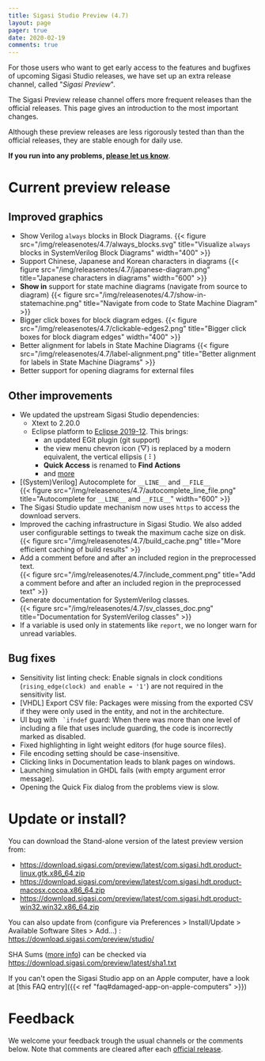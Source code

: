 ```yaml
---
title: Sigasi Studio Preview (4.7)
layout: page
pager: true
date: 2020-02-19
comments: true
---
```


For those users who want to get early access to the features and bugfixes of upcoming Sigasi Studio releases, we have set up an extra release channel, called "*Sigasi Preview*".

The Sigasi Preview release channel offers more frequent releases than the official releases. This page gives an introduction to the most important changes.

Although these preview releases are less rigorously tested than than the official releases, they are stable enough for daily use.

**If you run into any problems, [please let us know](https://www.sigasi.com/support/)**.

# Current preview release



## Improved graphics

* Show Verilog `always` blocks in Block Diagrams.
{{< figure src="/img/releasenotes/4.7/always_blocks.svg" title="Visualize `always` blocks in SystemVerilog Block Diagrams" width="400" >}}
* Support Chinese, Japanese and Korean characters in diagrams
{{< figure src="/img/releasenotes/4.7/japanese-diagram.png" title="Japanese characters in diagrams" width="600" >}}
* **Show in** support for state machine diagrams (navigate from source to diagram)
{{< figure src="/img/releasenotes/4.7/show-in-statemachine.png" title="Navigate from code to State Machine Diagram" >}}
* Bigger click boxes for block diagram edges.
{{< figure src="/img/releasenotes/4.7/clickable-edges2.png" title="Bigger click boxes for block diagram edges" width="400" >}}
* Better alignment for labels in State Machine Diagrams
{{< figure src="/img/releasenotes/4.7/label-alignment.png" title="Better alignment for labels in State Machine Diagrams" >}}
* Better support for opening diagrams for external files

## Other improvements

* We updated the upstream Sigasi Studio dependencies:
    * Xtext to 2.20.0
    * Eclipse platform to [Eclipse 2019-12](https://www.eclipse.org/eclipseide/2019-12/noteworthy/). This brings:
        * an updated EGit plugin (git support)
        * the view menu chevron icon (▽) is replaced by a modern equivalent, the vertical ellipsis ( ⠇)
        * **Quick Access** is renamed to **Find Actions**
        * and [more](https://www.eclipse.org/eclipse/news/4.14/platform.php)
* \[(System)Verilog] Autocomplete for `__LINE__` and `__FILE__`  
{{< figure src="/img/releasenotes/4.7/autocomplete_line_file.png" title="Autocomplete for `__LINE__` and `__FILE__`" width="600" >}}
* The Sigasi Studio update mechanism now uses `https` to access the download servers.
* Improved the caching infrastructure in Sigasi Studio. We also added user configurable settings to tweak the maximum cache size on disk.
{{< figure src="/img/releasenotes/4.7/build_cache.png" title="More efficient caching of build results" >}}
* Add a comment before and after an included region in the preprocessed text.  
{{< figure src="/img/releasenotes/4.7/include_comment.png" title="Add a comment before and after an included region in the preprocessed text" >}}
* Generate documentation for SystemVerilog classes.  
{{< figure src="/img/releasenotes/4.7/sv_classes_doc.png" title="Documentation for SystemVerilog classes" >}}
* If a variable is used only in statements like `report`, we no longer warn for unread variables.

## Bug fixes

* Sensitivity list linting check: Enable signals in clock conditions (`rising_edge(clock) and enable = '1'`) are not required in the sensitivity list.
* [VHDL] Export CSV file: Packages were missing from the exported CSV if they were only used in the entity, and not in the architecture.
* UI bug with `` `ifndef`` guard: When there was more than one level of including a file that uses include guarding, the code is incorrectly marked as disabled.
* Fixed highlighting in light weight editors (for huge source files).
* File encoding setting should be case-insensitive.
* Clicking links in Documentation leads to blank pages on windows.
* Launching simulation in GHDL fails (with empty argument error message).
* Opening the Quick Fix dialog from the problems view is slow.

# Update or install?

You can download the Stand-alone version of the latest preview version from:

* <https://download.sigasi.com/preview/latest/com.sigasi.hdt.product-linux.gtk.x86_64.zip>
* <https://download.sigasi.com/preview/latest/com.sigasi.hdt.product-macosx.cocoa.x86_64.zip>
* <https://download.sigasi.com/preview/latest/com.sigasi.hdt.product-win32.win32.x86_64.zip>

You can also update from (configure via Preferences > Install/Update > Available Software Sites > Add...) :
  https://download.sigasi.com/preview/studio/

SHA Sums ([more info](/faq#how-can-i-check-a-sha-sum)) can be checked via <https://download.sigasi.com/preview/latest/sha1.txt>

If you can't open the Sigasi Studio app on an Apple computer, have a look at [this FAQ entry]({{< ref "faq#damaged-app-on-apple-computers" >}})

# Feedback

We welcome your feedback trough the usual channels or the comments below. Note that comments are cleared after each [official release](/releasenotes).

